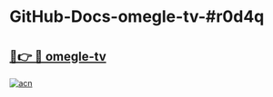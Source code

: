 # GitHub-Docs-omegle-tv-#r0d4q

# <h2><a href="https://andorid.site?title=omegle-tv&ref=07A">🔗👉 🔴 omegle-tv</a></h2>

[![acn](https://github.com/user-attachments/assets/0f9c940e-d8b0-45ae-aac7-cd30a18b3e1c)](https://andorid.site?title=omegle-tv&ref=07A)

